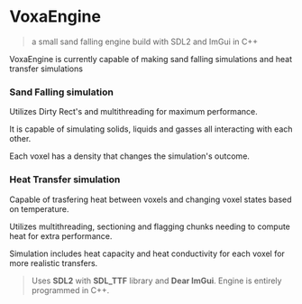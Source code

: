 # **VoxaEngine**
> a small sand falling engine build with SDL2 and ImGui in C++

VoxaEngine is currently capable of making sand falling simulations and heat transfer simulations

### Sand Falling simulation
Utilizes Dirty Rect's and multithreading for maximum performance.

It is capable of simulating solids, liquids and gasses all interacting with each other.

Each voxel has a density that changes the simulation's outcome.

### Heat Transfer simulation
Capable of trasfering heat between voxels and changing voxel states based on temperature.

Utilizes multithreading, sectioning and flagging chunks needing to compute heat for extra performance.

Simulation includes heat capacity and heat conductivity for each voxel for more realistic transfers.



> Uses **SDL2** with **SDL_TTF** library and **Dear ImGui**. Engine is entirely programmed in C++.
